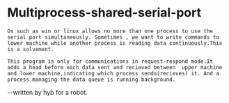 Multiprocess-shared-serial-port
===============================


    Os such as win or linux allows no more than one process to use the serial port simultaneously. Sometimes , we want to write commands to  lower machine while another process is reading data continuously.This is a solvement.
    
    This program is only for communications in request-respond mode.It adds a head before each data sent and recieved between  upper machine and lower machine,indicating which process sends(recieves) it. And a process managing the data queue is running background.
    
--written by hyb for a robot.
